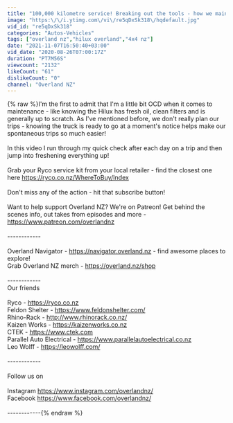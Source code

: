 ```yaml
---
title: "100,000 kilometre service! Breaking out the tools - how we maintain our overlanding vehicle"
image: "https:\/\/i.ytimg.com\/vi\/re5qDxSk318\/hqdefault.jpg"
vid_id: "re5qDxSk318"
categories: "Autos-Vehicles"
tags: ["overland nz","hilux overland","4x4 nz"]
date: "2021-11-07T16:50:40+03:00"
vid_date: "2020-08-26T07:00:17Z"
duration: "PT7M56S"
viewcount: "2132"
likeCount: "61"
dislikeCount: "0"
channel: "Overland NZ"
---
```

{% raw %}I'm the first to admit that I'm a little bit OCD when it comes to maintenance - like knowing the Hilux has fresh oil, clean filters and is generally up to scratch. As I've mentioned before, we don't really plan our trips - knowing the truck is ready to go at a moment's notice helps make our spontaneous trips so much easier!<br /><br />In this video I run through my quick check after each day on a trip and then jump into freshening everything up!<br /><br />Grab your Ryco service kit from your local retailer - find the closest one here <a rel="nofollow" target="blank" href="https://ryco.co.nz/WhereToBuy/Index">https://ryco.co.nz/WhereToBuy/Index</a><br /><br />Don't miss any of the action - hit that subscribe button!<br /><br />Want to help support Overland NZ? We're on Patreon! Get behind the scenes info, out takes from episodes and more - <a rel="nofollow" target="blank" href="https://www.patreon.com/overlandnz">https://www.patreon.com/overlandnz</a> <br /><br />------------<br /><br />Overland Navigator - <a rel="nofollow" target="blank" href="https://navigator.overland.nz">https://navigator.overland.nz</a> - find awesome places to explore!<br />Grab Overland NZ merch - <a rel="nofollow" target="blank" href="https://overland.nz/shop">https://overland.nz/shop</a><br /><br />------------<br />Our friends<br /><br />Ryco - <a rel="nofollow" target="blank" href="https://ryco.co.nz">https://ryco.co.nz</a><br />Feldon Shelter - <a rel="nofollow" target="blank" href="https://www.feldonshelter.com/">https://www.feldonshelter.com/</a><br />Rhino-Rack - <a rel="nofollow" target="blank" href="http://www.rhinorack.co.nz/">http://www.rhinorack.co.nz/</a><br />Kaizen Works - <a rel="nofollow" target="blank" href="https://kaizenworks.co.nz">https://kaizenworks.co.nz</a><br />CTEK - <a rel="nofollow" target="blank" href="https://www.ctek.com">https://www.ctek.com</a><br />Parallel Auto Electrical - <a rel="nofollow" target="blank" href="https://www.parallelautoelectrical.co.nz">https://www.parallelautoelectrical.co.nz</a><br />Leo Wolff - <a rel="nofollow" target="blank" href="https://leowolff.com/">https://leowolff.com/</a><br /><br />------------<br /><br />Follow us on<br /><br />Instagram <a rel="nofollow" target="blank" href="https://www.instagram.com/overlandnz/">https://www.instagram.com/overlandnz/</a><br />Facebook <a rel="nofollow" target="blank" href="https://www.facebook.com/overlandnz/">https://www.facebook.com/overlandnz/</a><br /><br />------------{% endraw %}
